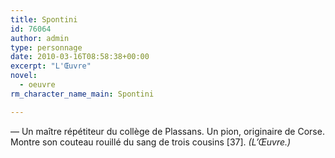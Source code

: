 ```yaml
---
title: Spontini
id: 76064
author: admin
type: personnage
date: 2010-03-16T08:58:38+00:00
excerpt: "L'Œuvre"
novel:
  - oeuvre
rm_character_name_main: Spontini

---
```

— Un maître répétiteur du collège de Plassans. Un pion, originaire de Corse. Montre son couteau rouillé du sang de trois cousins [37]. _(L&rsquo;Œuvre.)_